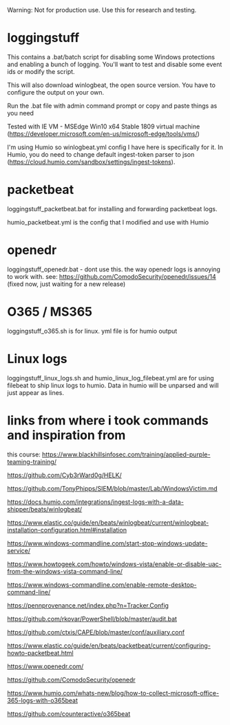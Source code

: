 Warning: Not for production use. Use this for research and testing.

# loggingstuff
This contains a .bat/batch script for disabling some Windows protections and enabling a bunch of logging. You'll want to test and disable some event ids or modify the script.

This will also download winlogbeat, the open source version. You have to configure the output on your own.

Run the .bat file with admin command prompt or copy and paste things as you need

Tested with IE VM - MSEdge Win10 x64 Stable 1809 virtual machine (https://developer.microsoft.com/en-us/microsoft-edge/tools/vms/)

I'm using Humio so winlogbeat.yml config I have here is specifically for it. In Humio, you do need to change default ingest-token parser to json (https://cloud.humio.com/sandbox/settings/ingest-tokens).

# packetbeat
loggingstuff_packetbeat.bat for installing and forwarding packetbeat logs.

humio_packetbeat.yml is the config that I modified and use with Humio

# openedr
loggingstuff_openedr.bat - dont use this. the way openedr logs is annoying to work with. see: https://github.com/ComodoSecurity/openedr/issues/14 (fixed now, just waiting for a new release)

# O365 / MS365
loggingstuff_o365.sh is for linux. yml file is for humio output

# Linux logs
loggingstuff_linux_logs.sh and humio_linux_log_filebeat.yml are for using filebeat to ship linux logs to humio. Data in humio will be unparsed and will just appear as lines.

# links from where i took commands and inspiration from
this course: https://www.blackhillsinfosec.com/training/applied-purple-teaming-training/

https://github.com/Cyb3rWard0g/HELK/

https://github.com/TonyPhipps/SIEM/blob/master/Lab/WindowsVictim.md

https://docs.humio.com/integrations/ingest-logs-with-a-data-shipper/beats/winlogbeat/

https://www.elastic.co/guide/en/beats/winlogbeat/current/winlogbeat-installation-configuration.html#installation

https://www.windows-commandline.com/start-stop-windows-update-service/

https://www.howtogeek.com/howto/windows-vista/enable-or-disable-uac-from-the-windows-vista-command-line/

https://www.windows-commandline.com/enable-remote-desktop-command-line/

https://pennprovenance.net/index.php?n=Tracker.Config

https://github.com/rkovar/PowerShell/blob/master/audit.bat

https://github.com/ctxis/CAPE/blob/master/conf/auxiliary.conf

https://www.elastic.co/guide/en/beats/packetbeat/current/configuring-howto-packetbeat.html

https://www.openedr.com/

https://github.com/ComodoSecurity/openedr

https://www.humio.com/whats-new/blog/how-to-collect-microsoft-office-365-logs-with-o365beat

https://github.com/counteractive/o365beat

